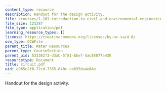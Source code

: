 ```yaml
---
content_type: resource
description: Handout for the design activity.
file: /courses/1-101-introduction-to-civil-and-environmental-engineering-design-i-fall-2005/e965e2f872cd7385648cce835da4e84b_circuit.pdf
file_size: 121287
file_type: application/pdf
learning_resource_types: []
license: https://creativecommons.org/licenses/by-nc-sa/4.0/
ocw_type: OCWFile
parent_title: Water Resources
parent_type: CourseSection
parent_uid: 533362f3-d3ab-5f81-bbef-5ac88877a430
resourcetype: Document
title: circuit.pdf
uid: e965e2f8-72cd-7385-648c-ce835da4e84b
---
```

Handout for the design activity.